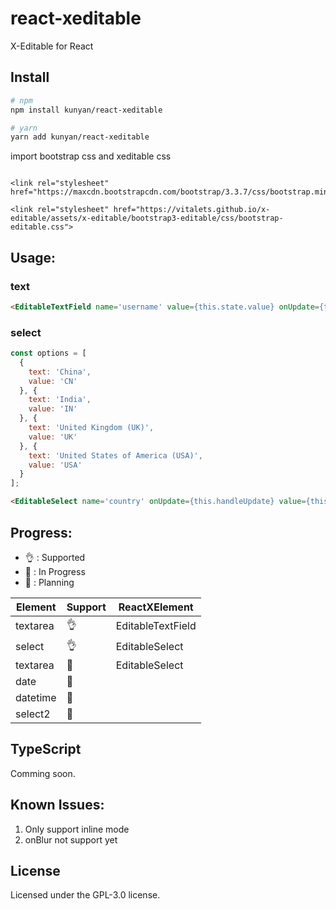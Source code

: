 # react-xeditable

X-Editable for React

## Install

```bash
# npm
npm install kunyan/react-xeditable

# yarn
yarn add kunyan/react-xeditable
```

import bootstrap css and xeditable css
```

<link rel="stylesheet" href="https://maxcdn.bootstrapcdn.com/bootstrap/3.3.7/css/bootstrap.min.css">

<link rel="stylesheet" href="https://vitalets.github.io/x-editable/assets/x-editable/bootstrap3-editable/css/bootstrap-editable.css">
```

## Usage:

### text
```html
<EditableTextField name='username' value={this.state.value} onUpdate={this.handleUpdate} placeholder='Please input your username'/>
```

### select
```javascript
const options = [
  {
    text: 'China',
    value: 'CN'
  }, {
    text: 'India',
    value: 'IN'
  }, {
    text: 'United Kingdom (UK)',
    value: 'UK'
  }, {
    text: 'United States of America (USA)',
    value: 'USA'
  }
];
```
```html
<EditableSelect name='country' onUpdate={this.handleUpdate} value={this.state.value} options={options}/>
```

## Progress:
* :ok_hand: : Supported
* :runner: : In Progress
* :thought_balloon: : Planning

| Element | Support | ReactXElement |
| ------| ------ | ------ |
| textarea| :ok_hand: | EditableTextField |
| select| :ok_hand: | EditableSelect |
| textarea| :runner: | EditableSelect |
| date| :thought_balloon: |  &nbsp; |
| datetime| :thought_balloon: | &nbsp; |
| select2| :thought_balloon: | &nbsp; |

## TypeScript
Comming soon.

## Known Issues:

1. Only support inline mode
2. onBlur not support yet


## License
Licensed under the GPL-3.0 license.